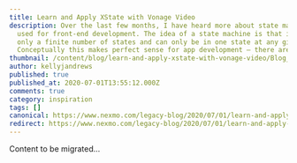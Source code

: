 ```yaml
---
title: Learn and Apply XState with Vonage Video
description: Over the last few months, I have heard more about state machines
  used for front-end development. The idea of a state machine is that it has
  only a finite number of states and can only be in one state at any given time.
  Conceptually this makes perfect sense for app development – there are only […]
thumbnail: /content/blog/learn-and-apply-xstate-with-vonage-video/Blog_XState_VideoAPI_1200x600.png
author: kellyjandrews
published: true
published_at: 2020-07-01T13:55:12.000Z
comments: true
category: inspiration
tags: []
canonical: https://www.nexmo.com/legacy-blog/2020/07/01/learn-and-apply-xstate-with-vonage-video
redirect: https://www.nexmo.com/legacy-blog/2020/07/01/learn-and-apply-xstate-with-vonage-video
---
```


Content to be migrated...
